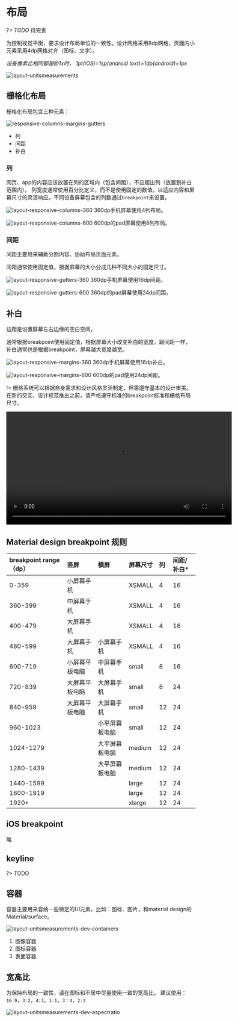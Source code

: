 # 布局

?> _TODO_ 待完善

为控制视觉平衡，要求设计布局单位的一致性。设计网格采用8dp网格，页面内小元素采用4dp网格对齐（图标、文字）。

*设备像素比相同都是@1x时， 1pt(iOS)=1sp(android text)=1dp(android)=1px*

![layout-unitsmeasurements](../../assets/imgs/layout-unitsmeasurements-dev-grid.png)

## 栅格化布局

栅格化布局包含三种元素：

![responsive-columns-margins-gutters](../../assets/imgs/responsive-columns-margins-gutters.png)

- 列
- 间距
- 补白

### 列

网页、app的内容应该放置在列的区域内（包含间距），不应超出列（放置到补白范围内）。
列宽度通常使用百分比定义，而不是使用固定的数值。以适应内容和屏幕尺寸的灵活响应。不同设备屏幕包含的列数通过`breakpoint`来设置。

![layout-responsive-columns-360](../../assets/imgs/layout-responsive-columns-360.png)
360dp手机屏幕使用4列布局。

![layout-responsive-columns-600](../../assets/imgs/layout-responsive-columns-600.png)
600dp的pad屏幕使用8列布局。

### 间距

间距主要用来辅助分割内容、协助布局页面元素。

间距通常使用固定值，根据屏幕的大小分成几种不同大小的固定尺寸。

![layout-responsive-gutters-360](../../assets/imgs/layout-responsive-gutters-360.png)
360dp手机屏幕使用16dp间距。

![layout-responsive-gutters-600](../../assets/imgs/layout-responsive-gutters-600.png)
360dp的pad屏幕使用24dp间距。

## 补白

边距是设置屏幕左右边缘的空白空间。

通常根据breakpoint使用固定值，根据屏幕大小改变补白的宽度，跟间距一样，补白通常也是根据breakpoint，屏幕越大宽度越宽。

![layout-responsive-margins-360](../../assets/imgs/layout-responsive-margins-360.png)
360dp手机屏幕使用16dp补白。

![layout-responsive-margins-600](../../assets/imgs/layout-responsive-margins-600.png)
600dp的pad使用24dp间距。

!> 栅格系统可以根据自身需求和设计风格灵活制定，但需遵守基本的设计审美。 在新的交互、设计规范推出之前，请严格遵守标准的breakpoint标准和栅格布局尺寸。

<video src="https://guidelines.cc/assets/imgs/layout-responsive-breakpoints.mp4" width="600" controls="controls">
Your browser does not support the video tag.
</video>

## Material design breakpoint 规则

|breakpoint range（dp）|竖屏|横屏|屏幕尺寸|列|间距/补白*|
|:--|:--|:--|:--|:--|:--|
| 0-359 | 小屏幕手机 |  | XSMALL | 4 | 16 |
| 360-399 | 中屏幕手机 |  | XSMALL | 4 | 16 |
| 400-479 | 大屏幕手机 |  | XSMALL | 4 | 16|
| 480-599 | 大屏幕手机 | 小屏幕手机 | XSMALL | 4 | 16 |
| 600-719 | 小屏幕平板电脑 | 中屏幕手机 | small | 8 | 16 |
| 720-839 | 大屏幕平板电脑 | 大屏幕手机 | small | 8 | 24 |
| 840-959 | 大屏幕平板电脑 | 大屏幕手机 | small | 12 | 24 |
| 960-1023 |  | 小平屏幕板电脑 | small | 12 | 24 |
| 1024-1279 |  | 大平屏幕板电脑 | medium | 12 | 24 |
| 1280-1439 |  | 大平屏幕板电脑 | medium | 12 | 24 |
| 1440-1599 |  |  | large | 12 | 24 |
| 1600-1919 |  |  | large | 12 | 24 |
| 1920+ |  |  | xlarge | 12 | 24 |

## iOS breakpoint

略

## keyline

?> TODO

## 容器

容器主要用来容纳一些特定的UI元素，比如：图标、图片，和material design的 Material/surface。

![layout-unitsmeasurements-dev-containers](../../assets/imgs/layout-unitsmeasurements-dev-containers.png)

1. 图像容器
2. 图标容器
3. 表面容器

## 宽高比

为保持布局的一致性，请在图标和不居中尽量使用一致的宽高比。
建议使用： `16:9`，`3:2`，`4:3`，`1:1`，`3：4`，`2:3`

![layout-unitsmeasurements-dev-aspectratio](../../assets/imgs/layout-unitsmeasurements-dev-aspectratio.png)
